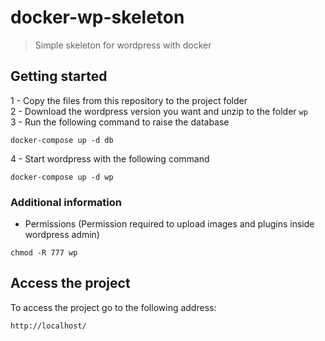 # docker-wp-skeleton
> Simple skeleton for wordpress with docker

## Getting started
1 - Copy the files from this repository to the project folder  
2 - Download the wordpress version you want and unzip to the folder `wp`  
3 - Run the following command to raise the database  
```
docker-compose up -d db
```

4 - Start wordpress with the following command 
```
docker-compose up -d wp
```


### Additional information
- Permissions (Permission required to upload images and plugins inside wordpress admin)  
```
chmod -R 777 wp
```

## Access the project
To access the project go to the following address:
```
http://localhost/
```
